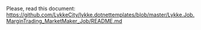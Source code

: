 ﻿
Please, read this document: https://github.com/LykkeCity/lykke.dotnettemplates/blob/master/Lykke.Job.MarginTrading_MarketMaker_Job/README.md